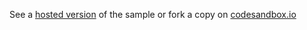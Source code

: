 See a [hosted version](https://andyfen.github.io/codesandbox/) of the sample or fork a copy on [codesandbox.io](https://githubbox.com/andyfen/codesandbox/tree/master)




